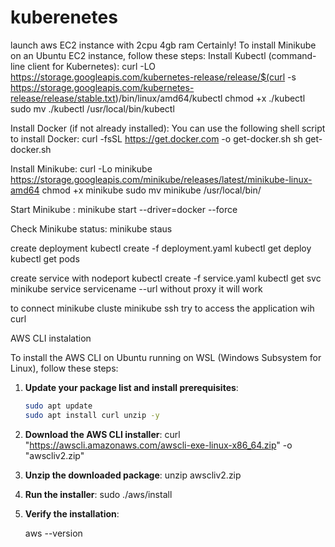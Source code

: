 # kuberenetes
launch aws EC2 instance with 2cpu 4gb ram
Certainly! To install Minikube on an Ubuntu EC2 instance, follow these steps:
 Install Kubectl (command-line client for Kubernetes): curl -LO https://storage.googleapis.com/kubernetes-release/release/$(curl -s https://storage.googleapis.com/kubernetes-release/release/stable.txt)/bin/linux/amd64/kubectl
 chmod +x ./kubectl
sudo mv ./kubectl /usr/local/bin/kubectl

Install Docker (if not already installed): You can use the following shell script to install Docker: curl -fsSL https://get.docker.com -o get-docker.sh
 sh get-docker.sh

 Install Minikube: curl -Lo minikube https://storage.googleapis.com/minikube/releases/latest/minikube-linux-amd64
chmod +x minikube
 sudo mv minikube /usr/local/bin/

 Start Minikube : minikube start --driver=docker --force

Check Minikube status: minikube staus


create deployment 
kubectl create -f deployment.yaml
kubectl get deploy
kubectl get pods

create service with nodeport 
kubectl create -f service.yaml
kubectl get svc 
minikube service servicename --url   without proxy it will work 

 to connect minikube cluste
 minikube ssh
 try to access the application wih curl


 AWS CLI instalation 

 To install the AWS CLI on Ubuntu running on WSL (Windows Subsystem for Linux), follow these steps:

1. **Update your package list and install prerequisites**:
    ```bash
    sudo apt update
    sudo apt install curl unzip -y
    ```

2. **Download the AWS CLI installer**:
    curl "https://awscli.amazonaws.com/awscli-exe-linux-x86_64.zip" -o "awscliv2.zip"


3. **Unzip the downloaded package**:
    unzip awscliv2.zip


4. **Run the installer**:
  sudo ./aws/install


5. **Verify the installation**:
    
    aws --version






